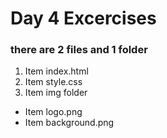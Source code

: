 
# Day 4 Excercises

### there are 2 files and 1 folder

1. Item index.html
2. Item style.css
3. Item img folder
  * Item logo.png
  * Item background.png
